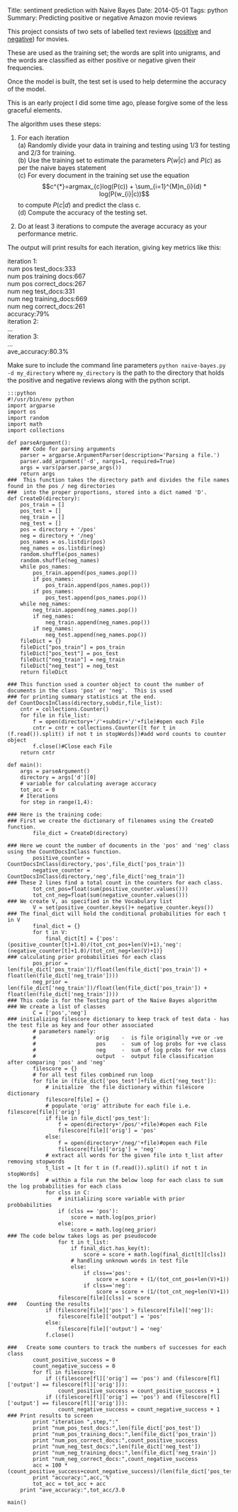 Title:  sentiment prediction with Naive Bayes
Date: 2014-05-01
Tags: python
Summary: Predicting positive or negative Amazon movie reviews  


This project consists of two sets of labelled text reviews ([positive](https://www.dropbox.com/sh/n2r4e929ahzx84o/AABdDVQ1Rlygs-XkjTytn3bAa) and [negative](https://www.dropbox.com/sh/scnnjiotbltm2za/AAAGz7NsEoG61ojzgZZQPfV-a)) for movies.  

These are used as the training set; the words are split into unigrams, and the words are classified as either positive or negative given their frequencies. 

Once the model is built, the test set is used to help determine the accuracy of the model.  

This is an early project I did some time ago, please forgive some of the less graceful elements.  

The algorithm uses these steps:  

1. For each iteration  
(a) Randomly divide your data in training and testing using 1/3 for
testing and 2/3 for training.  
(b) Use the training set to estimate the parameters $P(w|c)$ and $P(c)$ as per the naive bayes statement  
(c) For every document in the training set use the equation $$c^{*}=argmax_{c}log(P(c)) + \sum_{i=1}^{M}n_{i}(d) * log(P(w_{i}|c))$$ to compute $P(c|d)$ and predict the class c.  
(d) Compute the accuracy of the testing set.

2. Do at least 3 iterations to compute the average accuracy as your performance metric.  

The output will print results for each iteration, giving key metrics like this:

iteration 1:  
    num pos test_docs:333  
    num pos training docs:667  
    num pos correct_docs:267  
    num neg test_docs:331  
    num neg training_docs:669  
    num neg correct_docs:261  
    accuracy:79%  
iteration 2:  
    ...  
iteration 3:  
    ...  
ave_accuracy:80.3%  




Make sure to include the command line parameters `python naive-bayes.py -d my_directory` where `my_directory` is the path to the directory that holds the positive and negative reviews along with the python script.


    :::python
    #!/usr/bin/env python
    import argparse
    import os
    import random
    import math
    import collections
        
    def parseArgument():
        ### Code for parsing arguments
        parser = argparse.ArgumentParser(description='Parsing a file.')
        parser.add_argument('-d', nargs=1, required=True)
        args = vars(parser.parse_args())
        return args 
    ###  This function takes the directory path and divides the file names found in the pos / neg directories
    ###  into the proper proportions, stored into a dict named 'D'.
    def CreateD(directory):
        pos_train = []
        pos_test = []
        neg_train = []
        neg_test = []
        pos = directory + '/pos'
        neg = directory + '/neg'
        pos_names = os.listdir(pos)
        neg_names = os.listdir(neg)
        random.shuffle(pos_names)
        random.shuffle(neg_names)
        while pos_names:
            pos_train.append(pos_names.pop())
            if pos_names:
                pos_train.append(pos_names.pop())
            if pos_names:
                pos_test.append(pos_names.pop())
        while neg_names:
            neg_train.append(neg_names.pop())
            if neg_names:
                neg_train.append(neg_names.pop())
            if neg_names:
                neg_test.append(neg_names.pop())
        fileDict = {}
        fileDict["pos_train"] = pos_train
        fileDict["pos_test"] = pos_test
        fileDict["neg_train"] = neg_train
        fileDict["neg_test"] = neg_test
        return fileDict
        
    ### This function used a counter object to count the number of documents in the class 'pos' or 'neg'.  This is used
    ### for printing summary statistics at the end.
    def CountDocsInClass(directory,subdir,file_list):
        cntr = collections.Counter()
        for file in file_list:
            f = open(directory+'/'+subdir+'/'+file)#open each File
            cntr = cntr + collections.Counter([t for t in (f.read()).split() if not t in stopWords])#add word counts to counter object
            f.close()#Close each File
        return cntr
        
    def main():
        args = parseArgument()
        directory = args['d'][0]
        # variable for calculating average accuracy
        tot_acc = 0
        # Iterations
        for step in range(1,4):
        
    ### Here is the training code:
    ### First we create the dictionary of filenames using the CreateD function.
            file_dict = CreateD(directory)
            
    ### Here we count the number of documents in the 'pos' and 'neg' class using the CountDocsInClass function.
            positive_counter = CountDocsInClass(directory,'pos',file_dict['pos_train'])
            negative_counter = CountDocsInClass(directory,'neg',file_dict['neg_train'])
    ### These 2 lines find a total count in the counters for each class.
            tot_cnt_pos=float(sum(positive_counter.values()))
            tot_cnt_neg=float(sum(negative_counter.values()))
    ### We create V, as specified in the Vocabulary list
            V = set(positive_counter.keys()+ negative_counter.keys())
    ### The final_dict will hold the conditional probabilities for each t in V
            final_dict = {}
            for t in V:
                final_dict[t] = {'pos':(positive_counter[t]+1.0)/(tot_cnt_pos+len(V)+1),'neg':(negative_counter[t]+1.0)/(tot_cnt_neg+len(V)+1)}
    ### calculating prior probabilities for each class
            pos_prior = len(file_dict['pos_train'])/float(len(file_dict['pos_train']) + float(len(file_dict['neg_train'])))
            neg_prior = len(file_dict['neg_train'])/float(len(file_dict['pos_train']) + float(len(file_dict['neg_train'])))
    ### This code is for the Testing part of the Naive Bayes algorithm
    ### We create a list of classes
            C = ['pos','neg']
    ### initializing filescore dictionary to keep track of test data - has the test file as key and four other associated
            # parameters namely:
            #                   orig    -  is file originally +ve or -ve
            #                   pos     -  sum of log probs for +ve class
            #                   neg     -  sum of log probs for +ve class
            #                   output  -  output file classification after comparing 'pos' and 'neg'
            filescore = {}
            # for all test files combined run loop
            for file in (file_dict['pos_test']+file_dict['neg_test']):
                # initialize  the file dictionary within filescore dictionary
                filescore[file] = {}
                # populate 'orig' attribute for each file i.e. filescore[file]['orig']
                if file in file_dict['pos_test']:
                    f = open(directory+'/pos/'+file)#open each File
                    filescore[file]['orig'] = 'pos'
                else:
                    f = open(directory+'/neg/'+file)#open each File
                    filescore[file]['orig'] = 'neg'
                # extract all words for the given file into t_list after removing stopwords
                t_list = [t for t in (f.read()).split() if not t in stopWords]
                # within a file run the below loop for each class to sum the log probabilities for each class
                for clss in C:
                    # initializing score variable with prior probbabilities
                    if (clss == 'pos'):
                        score = math.log(pos_prior)
                    else:
                        score = math.log(neg_prior)
    ### The code below takes logs as per pseudocode
                    for t in t_list:
                        if final_dict.has_key(t):
                            score = score + math.log(final_dict[t][clss])
                        # handling unknown words in test file
                        else:
                            if clss=='pos':
                                score = score + (1/(tot_cnt_pos+len(V)+1))
                            if clss=='neg':
                                score = score + (1/(tot_cnt_neg+len(V)+1))
                    filescore[file][clss] = score
    ###   Counting the results
                if (filescore[file]['pos'] > filescore[file]['neg']):
                    filescore[file]['output'] = 'pos'
                else:
                    filescore[file]['output'] = 'neg'
                f.close()
                
    ###   Create some counters to track the numbers of successes for each class
            count_positive_success = 0
            count_negative_success = 0
            for fl in filescore:
                if ((filescore[fl]['orig'] == 'pos') and (filescore[fl]['output'] == filescore[fl]['orig'])):
                    count_positive_success = count_positive_success + 1
                if ((filescore[fl]['orig'] == 'pos') and (filescore[fl]['output'] == filescore[fl]['orig'])):
                    count_negative_success = count_negative_success + 1
    ### Print results to screen
            print "iteration ",step,":"
            print "num_pos_test_docs:",len(file_dict['pos_test'])
            print "num_pos_training_docs:",len(file_dict['pos_train'])
            print "num_pos_correct_docs:",count_positive_success
            print "num_neg_test_docs:",len(file_dict['neg_test'])
            print "num_neg_training_docs:",len(file_dict['neg_train'])
            print "num_neg_correct_docs:",count_negative_success
            acc = 100 * (count_positive_success+count_negative_success)/(len(file_dict['pos_test'])+len(file_dict['neg_test']))
            print "accuracy:",acc,'%'
            tot_acc = tot_acc + acc
        print "ave_accuracy:",tot_acc/3.0
        
    main()

